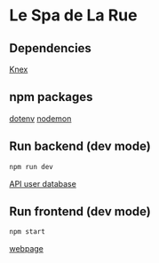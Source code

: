 # Le Spa de La Rue

## Dependencies

[Knex](http://knexjs.org/)

## npm packages

[dotenv](https://www.npmjs.com/package/dotenv)
[nodemon](https://www.npmjs.com/package/nodemon)

## Run backend (dev mode)

```javascript
npm run dev
```

[API user database](http://localhost:3001/api/users)

## Run frontend (dev mode)

```javascript
npm start
```

[webpage](http://localhost:3000)
